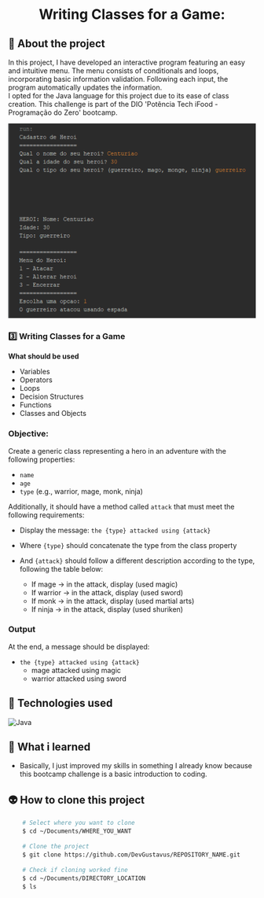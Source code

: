 <h1 align="center">Writing Classes for a Game:</h1>

## 📖 About the project
In this project, I have developed an interactive program featuring an easy and intuitive menu. The menu consists of conditionals and loops, incorporating basic information validation. Following each input, the program automatically updates the information. <br>
I opted for the Java language for this project due to its ease of class creation. This challenge is part of the DIO 'Potência Tech iFood - Programação do Zero' bootcamp.

<img src="Doc/README_assets/terminal.png">

### 3️⃣ Writing Classes for a Game

**What should be used**

- Variables
- Operators
- Loops
- Decision Structures
- Functions
- Classes and Objects

### Objective:

Create a generic class representing a hero in an adventure with the following properties:

- `name`
- `age`
- `type` (e.g., warrior, mage, monk, ninja)

Additionally, it should have a method called `attack` that must meet the following requirements:

- Display the message: `the {type} attacked using {attack}`
- Where `{type}` should concatenate the type from the class property
- And `{attack}` should follow a different description according to the type, following the table below:

  - If mage -> in the attack, display (used magic)
  - If warrior -> in the attack, display (used sword)
  - If monk -> in the attack, display (used martial arts)
  - If ninja -> in the attack, display (used shuriken)

### Output

At the end, a message should be displayed:

- `the {type} attacked using {attack}`
  - mage attacked using magic
  - warrior attacked using sword

## 🦾 Technologies used
<div style="display: flex;">
  
<img alt="Java" src="https://img.shields.io/badge/Java-ED8B00?style=for-the-badge&logo=openjdk&logoColor=white">

</div>

## 🤔 What i learned
- Basically, I just improved my skills in something I already know because this bootcamp challenge is a basic introduction to coding.

## 👽 How to clone this project

````bash
    # Select where you want to clone
    $ cd ~/Documents/WHERE_YOU_WANT
````

````bash
    # Clone the project
    $ git clone https://github.com/DevGustavus/REPOSITORY_NAME.git
````

````bash
    # Check if cloning worked fine
    $ cd ~/Documents/DIRECTORY_LOCATION
    $ ls
````
